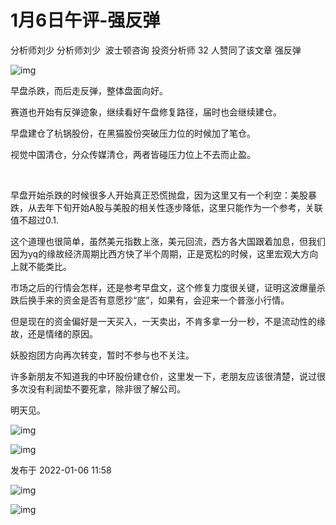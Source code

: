 # 1月6日午评-强反弹
分析师刘少
分析师刘少
​​
波士顿咨询 投资分析师
32 人赞同了该文章
强反弹

![img](https://pic1.zhimg.com/v2-08fff107f344a63ae166cf732b6059e4_720w.jpeg?source=d16d100b)

早盘杀跌，而后走反弹，整体盘面向好。



​赛道也开始有反弹迹象，继续看好午盘修复路径，届时也会继续建仓。



早盘建仓了杭锅股份，在黑猫股份突破压力位的时候​加了笔仓。



视觉中国清仓，分众传媒清仓，两者皆碰压力位上不去​而止盈。

​

​早盘开始杀跌的时候很多人开始真正恐慌抛盘，因为这里又有一个利空：美股暴跌，从去年下旬开始A股与美股的相关性逐步降低，这里只能作为一个参考，关联值不超过0.1.



这个道理也很简单，虽然美元指数上涨，美元回流，西方各大国跟着加息，但我们因为yq的缘故经济周期比西方快了半个周期，​正是宽松的时候，这里宏观大方向上就不能类比。



市场之后的行情会怎样，还是参考早盘文，这个修复力度很关键，证明这波爆量杀跌后换手来的资金是否有意愿抄“底”，如果有，会迎来一个普涨小行情。



但是现在的资金偏好是一天买入，一天卖出，不肯多拿一分一秒，不是流动性的缘故，还是情绪的原因。



妖股抱团方向再次转变，暂时不参与也不关注。



​许多新朋友不知道我的中环股份建仓价，这里发一下，老朋友应该很清楚，说过很多次没有利润垫不要死拿，除非很了解公司。



明天见。


![img](https://pic2.zhimg.com/80/v2-c1bb50a2c9a0ea7c52d64d2f5f1d2cac_1440w.jpg?source=d16d100b)

![img](https://pica.zhimg.com/80/v2-a5a286cc33103deb82b3abfbec81f7e0_1440w.jpg?source=d16d100b)





发布于 2022-01-06 11:58



![img]()

![img]()